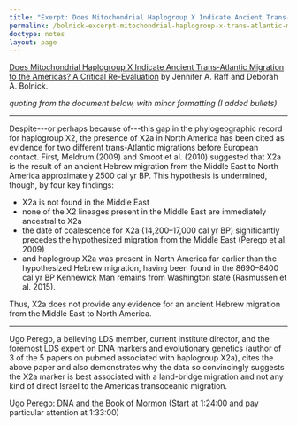 ```yaml
---
title: "Exerpt: Does Mitochondrial Haplogroup X Indicate Ancient Trans-Atlantic Migration to the Americas? A Critical Re-Evaluation"
permalink: /bolnick-excerpt-mitochondrial-haplogroup-x-trans-atlantic-migration/
doctype: notes
layout: page
---
```


[Does Mitochondrial Haplogroup X Indicate Ancient Trans-Atlantic Migration to the Americas? A Critical Re-Evaluation](https://doi.org/10.1179/2055556315Z.00000000040) by Jennifer A. Raff and Deborah A. Bolnick.

_quoting from the document below, with minor formatting (I added bullets)_

---

Despite---or perhaps because of---this gap in the phylogeographic record for haplogroup X2, the presence of X2a in North America has been cited as evidence for two different trans-Atlantic migrations before European contact. First, Meldrum (2009) and Smoot et al. (2010) suggested that X2a is the result of an ancient Hebrew migration from the Middle East to North America approximately 2500 cal yr BP. This hypothesis is undermined, though, by four key findings:

* X2a is not found in the Middle East
* none of the X2 lineages present in the Middle East are immediately ancestral to X2a
* the date of coalescence for X2a (14,200–17,000 cal yr BP) significantly precedes the hypothesized migration from the Middle East (Perego et al. 2009)
* and haplogroup X2a was present in North America far earlier than the hypothesized Hebrew migration, having been found in the 8690–8400 cal yr BP Kennewick Man remains from Washington state (Rasmussen et al. 2015).

Thus, X2a does not provide any evidence for an ancient Hebrew migration from the Middle East to North America.

---

Ugo Perego, a believing LDS member, current institute director, and the foremost LDS expert on DNA markers and evolutionary genetics (author of 3 of the 5 papers on pubmed associated with haplogroup X2a), cites the above paper and also demonstrates why the data so convincingly suggests the X2a marker is best associated with a land-bridge migration and not any kind of direct Israel to the Americas transoceanic migration.

[Ugo Perego: DNA and the Book of Mormon](https://vimeo.com/202998094) (Start at 1:24:00 and pay particular attention at 1:33:00)
